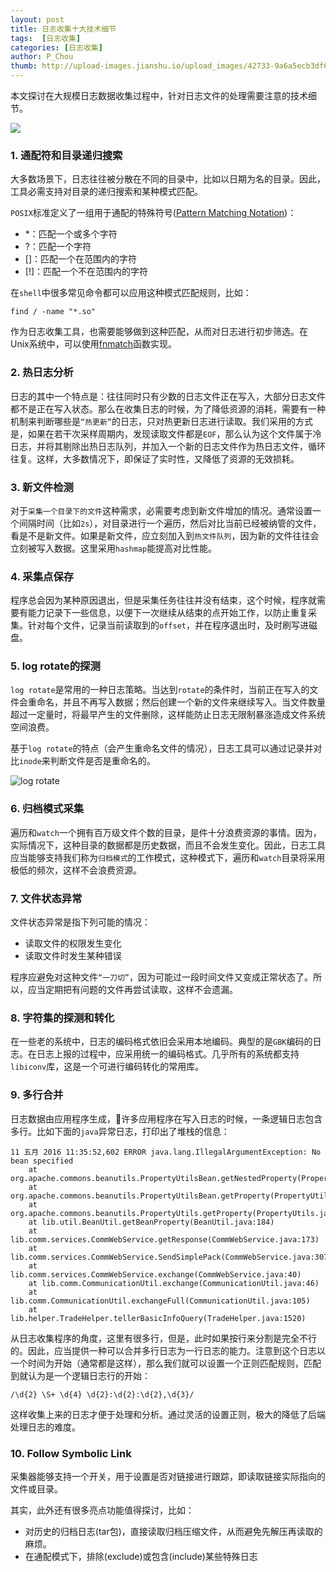 ```yaml
---
layout: post
title: 日志收集十大技术细节
tags:  [日志收集]
categories: [日志收集]
author: P_Chou
thumb: http://upload-images.jianshu.io/upload_images/42733-9a6a5ecb3df62130.png?imageMogr2/auto-orient/strip%7CimageView2/2/w/1240
---
```


本文探讨在大规模日志数据收集过程中，针对日志文件的处理需要注意的技术细节。

![](http://upload-images.jianshu.io/upload_images/42733-9a6a5ecb3df62130.png?imageMogr2/auto-orient/strip%7CimageView2/2/w/1240)

### 1. 通配符和目录递归搜索

大多数场景下，日志往往被分散在不同的目录中，比如以日期为名的目录。因此，工具必需支持对目录的递归搜索和某种模式匹配。

`POSIX`标准定义了一组用于通配的特殊符号([Pattern Matching Notation](http://pubs.opengroup.org/onlinepubs/9699919799/utilities/V3_chap02.html#tag_18_13_01))：

- *：匹配一个或多个字符
- ?：匹配一个字符
- []：匹配一个在范围内的字符
- [!]：匹配一个不在范围内的字符

在`shell`中很多常见命令都可以应用这种模式匹配规则，比如：

```
find / -name "*.so"
```

作为日志收集工具，也需要能够做到这种匹配，从而对日志进行初步筛选。在Unix系统中，可以使用[fnmatch](http://www.man7.org/linux/man-pages/man3/fnmatch.3.html)函数实现。

### 2. 热日志分析

日志的其中一个特点是：往往同时只有少数的日志文件正在写入，大部分日志文件都不是正在写入状态。那么在收集日志的时候，为了降低资源的消耗，需要有一种机制来判断哪些是`“热更新”`的日志，只对热更新日志进行读取。我们采用的方式是，如果在若干次采样周期内，发现读取文件都是`EOF`，那么认为这个文件属于冷日志，并将其剔除出热日志队列，并加入一个新的日志文件作为热日志文件，循环往复。这样，大多数情况下，即保证了实时性，又降低了资源的无效损耗。

### 3. 新文件检测

对于`采集一个目录下的文件`这种需求，必需要考虑到新文件增加的情况。通常设置一个间隔时间（比如`2s`），对目录进行一个遍历，然后对比当前已经被纳管的文件，看是不是新文件。如果是新文件，应立刻加入到`热文件队列`，因为新的文件往往会立刻被写入数据。这里采用`hashmap`能提高对比性能。

### 4. 采集点保存

程序总会因为某种原因退出，但是采集任务往往并没有结束，这个时候，程序就需要有能力记录下一些信息，以便下一次继续从结束的点开始工作，以防止重复采集。针对每个文件，记录当前读取到的`offset`，并在程序退出时，及时刷写进磁盘。

### 5. log rotate的探测

`log rotate`是常用的一种日志策略。当达到`rotate`的条件时，当前正在写入的文件会重命名，并且不再写入数据；然后创建一个新的文件来继续写入。当文件数量超过一定量时，将最早产生的文件删除，这样能防止日志无限制暴涨造成文件系统空间浪费。

基于`log rotate`的特点（会产生重命名文件的情况），日志工具可以通过记录并对比`inode`来判断文件是否是重命名的。

![log rotate](http://upload-images.jianshu.io/upload_images/42733-85002c6d2d4d810e.png?imageMogr2/auto-orient/strip%7CimageView2/2/w/1240)


### 6. 归档模式采集

遍历和`watch`一个拥有百万级文件个数的目录，是件十分浪费资源的事情。因为，实际情况下，这种目录的数据都是历史数据，而且不会发生变化。因此，日志工具应当能够支持我们称为`归档模式`的工作模式，这种模式下，遍历和`watch`目录将采用极低的频次，这样不会浪费资源。

### 7. 文件状态异常

文件状态异常是指下列可能的情况：

- 读取文件的权限发生变化
- 读取文件时发生某种错误

程序应避免对这种文件`“一刀切”`，因为可能过一段时间文件又变成正常状态了。所以，应当定期把有问题的文件再尝试读取，这样不会遗漏。

### 8. 字符集的探测和转化

在一些老的系统中，日志的编码格式依旧会采用本地编码。典型的是`GBK`编码的日志。在日志上报的过程中，应采用统一的编码格式。几乎所有的系统都支持`libiconv`库，这是一个可进行编码转化的常用库。

### 9. 多行合并

日志数据由应用程序生成，许多应用程序在写入日志的时候，一条逻辑日志包含多行。比如下面的`java`异常日志，打印出了堆栈的信息：

```
11 五月 2016 11:35:52,602 ERROR java.lang.IllegalArgumentException: No bean specified
	at org.apache.commons.beanutils.PropertyUtilsBean.getNestedProperty(PropertyUtilsBean.java:632)
	at org.apache.commons.beanutils.PropertyUtilsBean.getProperty(PropertyUtilsBean.java:715)
	at org.apache.commons.beanutils.PropertyUtils.getProperty(PropertyUtils.java:290)
	at lib.util.BeanUtil.getBeanProperty(BeanUtil.java:184)
	at lib.comm.services.CommWebService.getResponse(CommWebService.java:173)
	at lib.comm.services.CommWebService.SendSimplePack(CommWebService.java:307)
	at lib.comm.services.CommWebService.exchange(CommWebService.java:40)
	at lib.comm.CommunicationUtil.exchange(CommunicationUtil.java:46)
	at lib.comm.CommunicationUtil.exchangeFull(CommunicationUtil.java:105)
	at lib.helper.TradeHelper.tellerBasicInfoQuery(TradeHelper.java:1520)
```

从日志收集程序的角度，这里有很多行，但是，此时如果按行来分割是完全不行的。因此，应当提供一种可以合并多行日志为一行日志的能力。注意到这个日志以一个时间为开始（通常都是这样），那么我们就可以设置一个正则匹配规则，匹配到就认为是一个逻辑日志行的开始：

```
/\d{2} \S+ \d{4} \d{2}:\d{2}:\d{2},\d{3}/
```

这样收集上来的日志才便于处理和分析。通过灵活的设置正则，极大的降低了后端处理日志的难度。

### 10. Follow Symbolic Link

采集器能够支持一个开关，用于设置是否对链接进行跟踪，即读取链接实际指向的文件或目录。


其实，此外还有很多亮点功能值得探讨，比如：

- 对历史的归档日志(tar包)，直接读取归档压缩文件，从而避免先解压再读取的麻烦。
- 在通配模式下，排除(exclude)或包含(include)某些特殊日志